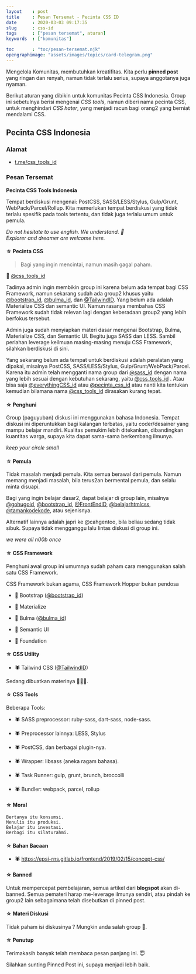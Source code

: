 ```yaml
---
layout    : post
title     : Pesan Tersemat - Pecinta CSS ID
date      : 2020-03-03 09:17:35
slug      : css-id
tags      : ["pesan tersemat", aturan]
keywords  : ["komunitas"]

toc       : "toc/pesan-tersemat.njk"
opengraphimage: "assets/images/topics/card-telegram.png"
---
```


Mengelola Komunitas, membutuhkan kreatifitas.
Kita perlu __pinned post__ yang ringan dan renyah,
namun tidak terlalu serius, supaya anggotanya juga nyaman.

Berikut aturan yang dibikin untuk komunitas Pecinta CSS Indonesia.
Group ini sebetulnya berisi mengenai _CSS tools_,
namun diberi nama pecinta CSS, untuk menghindari _CSS hater_,
yang menjadi racun bagi orang2 yang berniat mendalami CSS.

<!-- more -->

## Pecinta CSS Indonesia

### Alamat

* [t.me/css_tools_id](https://t.me/css_tools_id)

### Pesan Tersemat

**Pecinta CSS Tools Indonesia**

Tempat berdiskusi mengenai: PostCSS, SASS/LESS/Stylus, Gulp/Grunt, WebPack/Parcel/Rollup. Kita memerlukan tempat berdiskusi yang tidak terlalu spesifik pada tools tertentu, dan tidak juga terlalu umum untuk pemula.

_Do not hesitate to use english. We understand. 🥳_  
_Explorer and dreamer are welcome here._

#### ☆ Pecinta CSS

> Bagi yang ingin mencintai, namun masih gagal paham.

🥁 [@css_tools_id](https://t.me/css_tools_id)

Tadinya admin ingin membikin group ini karena belum ada tempat bagi CSS Framework, namun sekarang sudah ada group2 khusus yaitu 
[@bootstrap_id](https://t.me/bootstrap_id), 
[@bulma_id](https://t.me/bulma_id), dan 
[@TailwindID](https://t.me/TailwindID). 
Yang belum ada adalah Materialize CSS dan semantic UI. Namun rasanya membahas CSS Framework sudah tidak relevan lagi dengan keberadaan group2 yang lebih berfokus tersebut.

Admin juga sudah menyiapkan materi dasar mengenai Bootstrap, Bulma, Materialize CSS, dan Semantic UI. Begitu juga SASS dan LESS. Sambil perlahan leverage keilmuan masing-masing menuju CSS Framework, silahkan berdiskusi di sini.

Yang sekarang belum ada tempat untuk berdiskusi adalah peralatan yang dipakai, misalnya PostCSS, SASS/LESS/Stylus, Gulp/Grunt/WebPack/Parcel. Karena itu admin telah mengganti nama group dari 
[@sass_id](https://t.me/sass_id) 
dengan nama yang lebih sesuai dengan kebutuhan sekarang, yaitu [@css_tools_id](https://t.me/css_tools_id)
. Atau bisa saja 
[@everythingCSS_id](https://t.me/everythingCSS_id) 
atau [@pecinta_css_id](https://t.me/pecinta_css_id) 
atau nanti kita tentukan kemudian bilamana nama [@css_tools_id](https://t.me/css_tools_id) 
dirasakan kurang tepat.

#### ☆ Penghuni

Group (paguyuban) diskusi ini menggunakan bahasa Indonesia. Tempat diskusi ini diperuntukkan bagi kalangan terbatas, yaitu coder/desainer yang mampu belajar mandiri. Kualitas pemukim lebih ditekankan, dibandingkan kuantitas warga, supaya kita dapat sama-sama berkembang ilmunya.

_keep your circle small_

#### ☆ Pemula

Tidak masalah menjadi pemula. Kita semua berawal dari pemula. Namun memang menjadi masalah, bila terus2an bermental pemula, dan selalu minta disuapi.

Bagi yang ingin belajar dasar2, dapat belajar di group lain, misalnya 
[@gohugoid](https://t.me/gohugoid), 
[@bootstrap_id](https://t.me/bootstrap_id), 
[@FrontEndID](https://t.me/FrontEndID), 
[@belajarhtmlcss](https://t.me/belajarhtmlcss), 
[@tamankodekode](https://t.me/tamankodekode), 
atau sejenisnya.

Alternatif lainnya adalah japri ke 
@cahgentoo, 
bila beliau sedang tidak sibuk. Supaya tidak mengganggu lalu lintas diskusi di group ini.

_we were all n00b once_

#### ☆ CSS Framework

Penghuni awal group ini umumnya sudah paham cara menggunakan salah satu CSS Framework.

CSS Framework bukan agama, CSS Framework Hopper bukan pendosa

* 🍓 Bootstrap ([@bootstrap_id](https://t.me/bootstrap_id))

* 🍓 Materialize

* 🍓 Bulma ([@bulma_id](https://t.me/bulma_id))

* 🍓 Semantic UI

* 🍓 Foundation

#### ☆ CSS Utility

* 🕷 Tailwind CSS ([@TailwindID](https://t.me/TailwindID))

Sedang dibuatkan materinya 🙇🏻‍♂️‍.

#### ☆ CSS Tools

Beberapa Tools:

* 🕷 SASS preprocessor: ruby-sass, dart-sass, node-sass.

* 🕷 Preprocessor lainnya: LESS, Stylus

* 🕷 PostCSS, dan berbagai plugin-nya.

* 🕷 Wrapper: libsass (aneka ragam bahasa).

* 🕷 Task Runner: gulp, grunt, brunch, broccolli

* 🕷 Bundler: webpack, parcel, rollup

#### ☆ Moral

	Bertanya itu konsumsi.
	Menulis itu produksi.
	Belajar itu investasi.
	Berbagi itu silaturahmi.

#### ☆ Bahan Bacaan

* 🕷 <https://epsi-rns.gitlab.io/frontend/2019/02/15/concept-css/>

#### ☆ Banned

Untuk mempercepat pembelajaran, semua artikel dari **blogspot** akan di-banned. Semua pemateri harap me-leverage ilmunya sendiri, atau pindah ke group2 lain sebagaimana telah disebutkan di pinned post.

#### ☆ Materi Diskusi

Tidak paham isi diskusinya ?
Mungkin anda salah group 🙂.

#### ☆ Penutup

Terimakasih banyak telah membaca pesan panjang ini. 😇

Silahkan sunting Pinned Post ini, supaya menjadi lebih baik.

[//]: <> ( -- -- -- links below -- -- -- )

